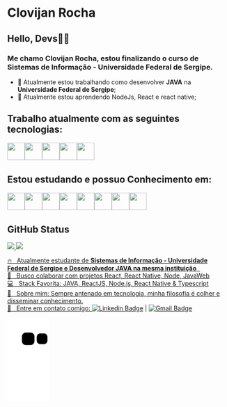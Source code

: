 # Clovijan Rocha

## Hello, Devs👍🏿

### Me chamo **Clovijan Rocha**, estou finalizando o curso de **Sistemas de Informação - Universidade Federal de Sergipe**.

- 🔭 Atualmente estou trabalhando como desenvolver **JAVA** na **Universidade Federal de Sergipe**;
- 🌱 Atualmente estou aprendendo NodeJs, React e react native;

## Trabalho atualmente com as seguintes tecnologias:

<img src="https://cdn.jsdelivr.net/gh/devicons/devicon/icons/java/java-original.svg" width="40" height="40"/><img src="https://cdn.jsdelivr.net/gh/devicons/devicon/icons/spring/spring-original.svg" width="40" height="40"/><img src="https://cdn.jsdelivr.net/gh/devicons/devicon/icons/jenkins/jenkins-original.svg" width="40" height="40"/><img src="https://cdn.jsdelivr.net/gh/devicons/devicon/icons/git/git-original.svg" width="40" height="40"/><img src="https://cdn.jsdelivr.net/gh/devicons/devicon/icons/gitlab/gitlab-original.svg" width="40" height="40"/>
          

## Estou estudando e possuo Conhecimento em: 


<img src="https://cdn.jsdelivr.net/gh/devicons/devicon/icons/python/python-original.svg" width="40" height="40"/><img src="https://cdn.jsdelivr.net/gh/devicons/devicon/icons/linux/linux-original.svg" width="40" height="40"/><img src="https://cdn.jsdelivr.net/gh/devicons/devicon/icons/github/github-original.svg" width="40" height="40"/><img src="https://cdn.jsdelivr.net/gh/devicons/devicon/icons/nodejs/nodejs-original.svg" width="40" height="40"/><img src="https://cdn.jsdelivr.net/gh/devicons/devicon/icons/typescript/typescript-original.svg" width="40" height="40"/><img src="https://cdn.jsdelivr.net/gh/devicons/devicon/icons/nodejs/nodejs-original-wordmark.svg"  width="40" height="40"/><img src="https://cdn.jsdelivr.net/gh/devicons/devicon/icons/react/react-original-wordmark.svg" width="40" height="40"/><img src="https://cdn.jsdelivr.net/gh/devicons/devicon/icons/docker/docker-original.svg" width="40" height="40"/>

## GitHub Status

<div>
<a href="https://github.com/seu-Clovijan">
<img height="180em" src="https://github-readme-stats.vercel.app/api/top-langs/?username=Clovijan&layout=compact&langs_count=7&theme=dracula"/>
<img height="180em" src="https://github-readme-stats.vercel.app/api?username=Clovijan&show_icons=true&theme=dracula&include_all_commits=true&count_private=true"/>
</div>


 :fire: &nbsp; Atualmente estudante de  **Sistemas de Informação - Universidade Federal de Sergipe e Desenvolvedor JAVA na mesma instituição**  
 <br/> :purple_heart: &nbsp; Busco colaborar com projetos React, React Native, Node, JavaWeb
 <br/> :computer: &nbsp; Stack Favorita: JAVA, ReactJS, Node.js, React Native & Typescript
 <br/> 💬  &nbsp; Sobre mim: Sempre antenado em tecnologia, minha filosofia é colher e disseminar conhecimento.
 <br/> :email: &nbsp; Entre em contato comigo: [![Linkedin Badge](https://img.shields.io/badge/-ClovijanRocha-blue?style=flat-square&logo=Linkedin&logoColor=white&link=https://www.linkedin.com/in/clovijan-rocha-b468071b1/)](https://www.linkedin.com/in/clovijan-rocha-b468071b1/) 
| 
[![Gmail Badge](https://img.shields.io/badge/-clovijan@gmail.com-c14438?style=flat-square&logo=Gmail&logoColor=white&link=mailto:clovijan@gmail.com)](mailto:clovijan@gmail.com)

![Snake animation](https://github.com/Clovijan/Clovijan/blob/output/github-contribution-grid-snake.svg)
